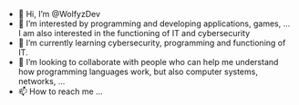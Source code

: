 - 👋 Hi, I’m @WolfyzDev
- 👀 I’m interested by programming and developing applications, games, ... I am also interested in the functioning of IT and cybersecurity
- 🌱 I’m currently learning cybersecurity, programming and functioning of IT. 
- 💞️ I’m looking to collaborate with people who can help me understand how programming languages ​​work, but also computer systems, networks, ...
- 📫 How to reach me ...
